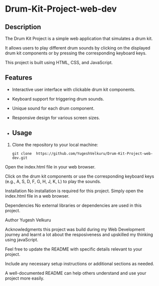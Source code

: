 # Drum-Kit-Project-web-dev
## Description

The Drum Kit Project is a simple web application that simulates a drum kit. 

It allows users to play different drum sounds by clicking on the displayed drum kit components or by pressing the corresponding keyboard keys. 

This project is built using HTML, CSS, and JavaScript.

## Features

- Interactive user interface with clickable drum kit components.
- Keyboard support for triggering drum sounds.
- Unique sound for each drum component.
- Responsive design for various screen sizes.

- ## Usage

1. Clone the repository to your local machine:
   ```shell
   git clone  https://github.com/YugeshVelkuru/Drum-Kit-Project-web-dev.git
Open the index.html file in your web browser.

Click on the drum kit components or use the corresponding keyboard keys (e.g., A, S, D, F, G, H, J, K, L) to play the sounds.

Installation
No installation is required for this project. Simply open the index.html file in a web browser.

Dependencies
No external libraries or dependencies are used in this project.

Author
Yugesh Velkuru

Acknowledgments
this project was build during my Web Development journey and learnt a lot about the resposiveness and upskilled my thinking using javaScript.

Feel free to update the README with specific details relevant to your project.

Include any necessary setup instructions or additional sections as needed. 

A well-documented README can help others understand and use your project more easily.
